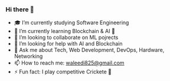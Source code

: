 ### Hi there 👋

- 🎓 I’m currently studying Software Engineering
- 🌱 I’m currently learning Blockchain & AI 🧐
- 👯 I’m looking to collaborate on ML pojrects
- 🤔 I’m looking for help with AI and Blockchain
- 💬 Ask me about Tech, Web Development, DevOps, Hardware, Networking 
- 📫 How to reach me: waleedi825@gmail.com
- ⚡ Fun fact: I play competitive Crickete 🏏
